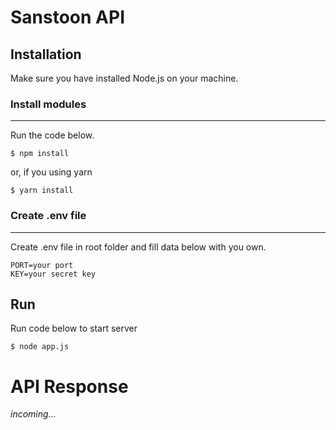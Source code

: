 # Sanstoon API

## Installation

Make sure you have installed Node.js on your machine. 

### Install modules
---
Run the code below.
```
$ npm install
```
or, if you using yarn
```
$ yarn install
```

### Create .env file
---
Create .env file in root folder and fill data below with you own.
```
PORT=your port
KEY=your secret key
```

## Run
Run code below to start server
```
$ node app.js
```

# API Response
_incoming..._
